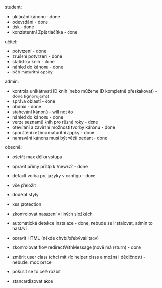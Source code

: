 
student:
 - ukládání kánonu - done
 - odevzdání - done
 - tisk - done
 - konzistentní Zpět tlačítka - done

učitel:
 - potvrzení - done
 - zrušení potvrzení - done
 - statistika knih - done
 - náhled do kánonu - done
 - běh maturitní appky

admin:
 - kontrola unikátnosti ID knih (nebo můžeme ID kompletně přeskakovat) - done (ignorujeme)
 - správa oblastí - done
 - období - done
 - stahování kánonů - will not do
 - náhled do kánonu - done
 - verze seznamů knih pro různé roky - done
 - otevírání a zavírání možnosti tvorby kánonu - done
 - spouštění režimu maturitní appky - done
 - nahrávání kánonu musí být větší pedant - done

obecně:
 - ošetřit max délku vstupu
 - opravit přímý přístp k /new/s2 - done
 - default volba pro jazyky v configu - done
 - vše přeložit
 - dodělat styly
 - xss protection
 - zkontrolovat nasazení v jiných složkách
 - automatická detekce instalace - done, nebude se instalovat, admin to nastaví
 - opravit HTML (někde chybí/přebývají tagy)
 - zkontrolovat flow redirectWithMessage (nově má return) - done
 - změnit user class (chci mít víc helper class a možná i dědičnost) - nebude, moc práce

 - pokusit se to celé rozbít
 - standardizovat akce